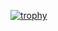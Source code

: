 [![trophy](https://github-profile-trophy.vercel.app/?username=Shizu-ka&theme=onedark)](https://github.com/ryo-ma/github-profile-trophy)
